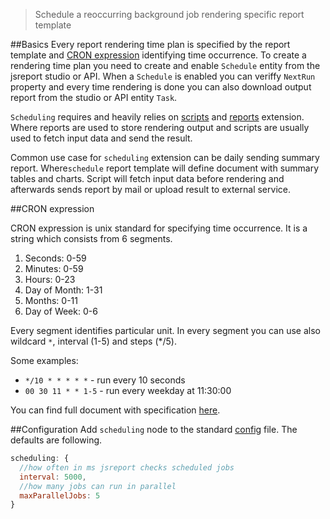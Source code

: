 > Schedule a reoccurring background job rendering specific report template

##Basics
Every report rendering time plan is specified by the report template and [CRON expression](http://crontab.org/) identifying time occurrence. To create a rendering time plan you need to create and enable `Schedule` entity from the jsreport studio or API. When a `Schedule` is enabled you can veriffy `NextRun` property and every time rendering is done you can also download output report from the studio or API entity `Task`.

`Scheduling` requires and heavily relies on [scripts](/learn/scripts) and [reports](/learn/reports) extension. Where reports are used to store rendering output and scripts are usually used to fetch input data and send the result.

Common use case for `scheduling` extension can be daily sending summary report. Where`schedule` report template will define document with summary tables and charts. Script will fetch input data before rendering and afterwards sends report by mail or upload result to external service.

##CRON expression

CRON expression is unix standard for specifying time occurrence.  It is a string which consists from 6 segments. 

1. Seconds: 0-59
2. Minutes: 0-59
3. Hours: 0-23
4. Day of Month: 1-31
5. Months: 0-11
6. Day of Week: 0-6

Every segment identifies particular unit. In every segment you can use also wildcard `*`,  interval (1-5) and steps (*/5).

Some examples:

- `*/10 * * * * *` - run every 10 seconds
- `00 30 11 * * 1-5` - run every weekday at 11:30:00

You can find full document with specification [here](http://crontab.org/).

##Configuration
Add `scheduling` node to the standard [config](https://github.com/jsreport/jsreport/blob/master/config.md) file. The defaults are following.

```js
scheduling: {
  //how often in ms jsreport checks scheduled jobs
  interval: 5000,
  //how many jobs can run in parallel
  maxParallelJobs: 5    
}
```

